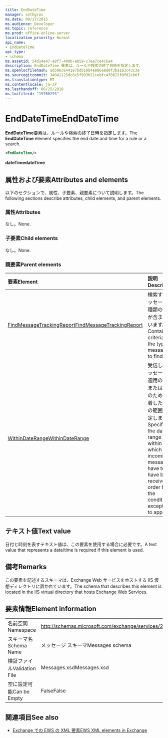 ```yaml
---
title: EndDateTime
manager: sethgros
ms.date: 09/17/2015
ms.audience: Developer
ms.topic: reference
ms.prod: office-online-server
localization_priority: Normal
api_name:
- EndDateTime
api_type:
- schema
ms.assetid: 54d14e47-a8f7-400b-a859-c7ea7ce4c6a4
description: EndDateTime 要素は、ルールや検索の終了日時を指定します。
ms.openlocfilehash: ad596c6441e7bdb10b4e886a8d0f3ba183c43c3e
ms.sourcegitcommit: 34041125dc8c5f993b21cebfc4f8b72f0fd2cb6f
ms.translationtype: MT
ms.contentlocale: ja-JP
ms.lasthandoff: 06/25/2018
ms.locfileid: "19760293"
---
```

# <a name="enddatetime"></a><span data-ttu-id="c622a-103">EndDateTime</span><span class="sxs-lookup"><span data-stu-id="c622a-103">EndDateTime</span></span>

<span data-ttu-id="c622a-104">**EndDateTime**要素は、ルールや検索の終了日時を指定します。</span><span class="sxs-lookup"><span data-stu-id="c622a-104">The **EndDateTime** element specifies the end date and time for a rule or a search.</span></span> 
  
```XML
<EndDateTime/>
```

 <span data-ttu-id="c622a-105">**dateTime**</span><span class="sxs-lookup"><span data-stu-id="c622a-105">**dateTime**</span></span>
## <a name="attributes-and-elements"></a><span data-ttu-id="c622a-106">属性および要素</span><span class="sxs-lookup"><span data-stu-id="c622a-106">Attributes and elements</span></span>

<span data-ttu-id="c622a-107">以下のセクションで、属性、子要素、親要素について説明します。</span><span class="sxs-lookup"><span data-stu-id="c622a-107">The following sections describe attributes, child elements, and parent elements.</span></span>
  
### <a name="attributes"></a><span data-ttu-id="c622a-108">属性</span><span class="sxs-lookup"><span data-stu-id="c622a-108">Attributes</span></span>

<span data-ttu-id="c622a-109">なし。</span><span class="sxs-lookup"><span data-stu-id="c622a-109">None.</span></span>
  
### <a name="child-elements"></a><span data-ttu-id="c622a-110">子要素</span><span class="sxs-lookup"><span data-stu-id="c622a-110">Child elements</span></span>

<span data-ttu-id="c622a-111">なし。</span><span class="sxs-lookup"><span data-stu-id="c622a-111">None.</span></span>
  
### <a name="parent-elements"></a><span data-ttu-id="c622a-112">親要素</span><span class="sxs-lookup"><span data-stu-id="c622a-112">Parent elements</span></span>

|<span data-ttu-id="c622a-113">**要素**</span><span class="sxs-lookup"><span data-stu-id="c622a-113">**Element**</span></span>|<span data-ttu-id="c622a-114">**説明**</span><span class="sxs-lookup"><span data-stu-id="c622a-114">**Description**</span></span>|
|:-----|:-----|
|[<span data-ttu-id="c622a-115">FindMessageTrackingReport</span><span class="sxs-lookup"><span data-stu-id="c622a-115">FindMessageTrackingReport</span></span>](findmessagetrackingreport.md) <br/> |<span data-ttu-id="c622a-116">検索するメッセージの種類の条件が含まれています。</span><span class="sxs-lookup"><span data-stu-id="c622a-116">Contains criteria for the types of messages to find.</span></span>  <br/> |
|[<span data-ttu-id="c622a-117">WithinDateRange</span><span class="sxs-lookup"><span data-stu-id="c622a-117">WithinDateRange</span></span>](withindaterange.md) <br/> |<span data-ttu-id="c622a-118">受信したメッセージが適用の条件または例外のために到着した日付の範囲を指定します。</span><span class="sxs-lookup"><span data-stu-id="c622a-118">Specifies the date range within which incoming messages have to have been received in order for the condition or exception to apply.</span></span>  <br/> |
   
## <a name="text-value"></a><span data-ttu-id="c622a-119">テキスト値</span><span class="sxs-lookup"><span data-stu-id="c622a-119">Text value</span></span>

<span data-ttu-id="c622a-120">日付と時刻を表すテキスト値は、この要素を使用する場合に必要です。</span><span class="sxs-lookup"><span data-stu-id="c622a-120">A text value that represents a date/time is required if this element is used.</span></span>
  
## <a name="remarks"></a><span data-ttu-id="c622a-121">備考</span><span class="sxs-lookup"><span data-stu-id="c622a-121">Remarks</span></span>

<span data-ttu-id="c622a-122">この要素を記述するスキーマは、Exchange Web サービスをホストする IIS 仮想ディレクトリに置かれています。</span><span class="sxs-lookup"><span data-stu-id="c622a-122">The schema that describes this element is located in the IIS virtual directory that hosts Exchange Web Services.</span></span>
  
## <a name="element-information"></a><span data-ttu-id="c622a-123">要素情報</span><span class="sxs-lookup"><span data-stu-id="c622a-123">Element information</span></span>

|||
|:-----|:-----|
|<span data-ttu-id="c622a-124">名前空間</span><span class="sxs-lookup"><span data-stu-id="c622a-124">Namespace</span></span>  <br/> |http://schemas.microsoft.com/exchange/services/2006/messages  <br/> |
|<span data-ttu-id="c622a-125">スキーマ名</span><span class="sxs-lookup"><span data-stu-id="c622a-125">Schema Name</span></span>  <br/> |<span data-ttu-id="c622a-126">メッセージ スキーマ</span><span class="sxs-lookup"><span data-stu-id="c622a-126">Messages schema</span></span>  <br/> |
|<span data-ttu-id="c622a-127">検証ファイル</span><span class="sxs-lookup"><span data-stu-id="c622a-127">Validation File</span></span>  <br/> |<span data-ttu-id="c622a-128">Messages.xsd</span><span class="sxs-lookup"><span data-stu-id="c622a-128">Messages.xsd</span></span>  <br/> |
|<span data-ttu-id="c622a-129">空に設定可能</span><span class="sxs-lookup"><span data-stu-id="c622a-129">Can be Empty</span></span>  <br/> |<span data-ttu-id="c622a-130">False</span><span class="sxs-lookup"><span data-stu-id="c622a-130">False</span></span>  <br/> |
   
## <a name="see-also"></a><span data-ttu-id="c622a-131">関連項目</span><span class="sxs-lookup"><span data-stu-id="c622a-131">See also</span></span>



- [<span data-ttu-id="c622a-132">Exchange での EWS の XML 要素</span><span class="sxs-lookup"><span data-stu-id="c622a-132">EWS XML elements in Exchange</span></span>](ews-xml-elements-in-exchange.md)

